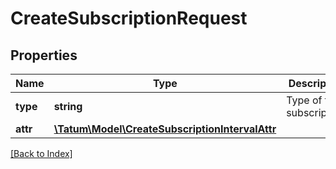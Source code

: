 # CreateSubscriptionRequest

## Properties

Name | Type | Description | Notes
------------ | ------------- | ------------- | -------------
**type** | **string** | Type of the subscription. |
**attr** | [**\Tatum\Model\CreateSubscriptionIntervalAttr**](CreateSubscriptionIntervalAttr.md) |  |

[[Back to Index]](../index.md)
